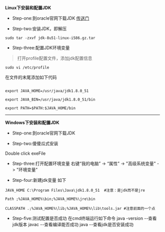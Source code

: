 **Linux下安装和配置JDK**

- Step-one:到oracle官网下载JDK
[传送门](http://www.oracle.com/technetwork/java/javase/downloads/index.html)

- Step-two:安装JDK，即解压
```
sudo tar -zxvf jdk-8u51-linux-i586.gz.tar
```

- Step-three:配置JDK环境变量

>打开profile配置文件，添加jdk配置信息

`sudo vi /etc/profile`

在文件的末尾添加如下代码
```

export JAVA_HOME=/usr/java/jdk1.8.0_51

export JAVA_BIN=/usr/java/jdk1.8.0_51/bin

export PATH=$PATH:$JAVA_HOME/bin
```
___

**Windows下安装和配置JDK**

- Step-one:到oracle官网下载JDK

- Step-two:傻傻瓜式安装

Double click exeFile

- Step-three:打开配置环境变量
右键“我的电脑” -> “属性” -> "高级系统变量" -> "环境变量"

- Step-four:新建jdk变量 如下

```
JAVA_HOME C:\Program Files\Java\jdk1.8.0_51  #注意：是jdk而不是jre

Path ;%JAVA_HOME%\bin;%JAVA_HOME%\jre\bin

CLASSPATH .;%JAVA_HOME%\lib;%JAVA_HOME%\lib\tools.jar #注意前面的一个点
```

- Step-five:测试配置是否成功
在cmd终端运行如下命令
java -version  --查看jdk版本
javac          --查看编译能否成功
java            --查看jdk是否安装成功
